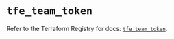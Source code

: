# `tfe_team_token`

Refer to the Terraform Registry for docs: [`tfe_team_token`](https://registry.terraform.io/providers/hashicorp/tfe/0.56.0/docs/resources/team_token).
